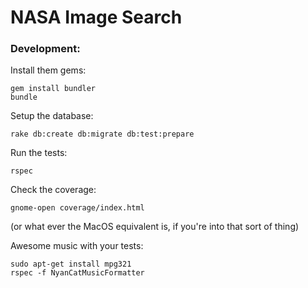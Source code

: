 # NASA Image Search

### Development:

Install them gems:

    gem install bundler
    bundle

Setup the database:

    rake db:create db:migrate db:test:prepare

Run the tests:

    rspec

Check the coverage:

    gnome-open coverage/index.html

(or what ever the MacOS equivalent is, if you're into that sort of thing)

Awesome music with your tests:

    sudo apt-get install mpg321
    rspec -f NyanCatMusicFormatter
